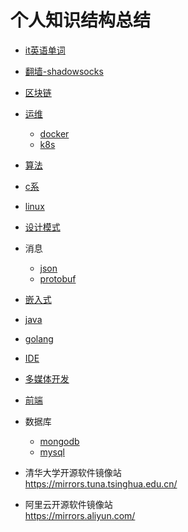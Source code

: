 # 个人知识结构总结

* [it英语单词](english/it.words.md)
* [翻墙-shadowsocks](shadowsocks/readme.md)
* [区块链](blockchain/readme.md)
* [运维](ops/readme.md)
  * [docker](ops/docker/readme.md)
  * [k8s](ops/k8s/readme.md)
* [算法](algorithm/readme.md)
* [c系](c系/readme.md)
* [linux](linux/readme.md)
* [设计模式](design.patten/readme.md)
* 消息
  * [json](message/json/readme.md)
  * [protobuf](message/protobuf/readme.md)
* [嵌入式](embedded/readme.md)
* [java](java/readme.md)
* [golang](golang/readme.md)
* [IDE](ide/readme.md)
* [多媒体开发](multimedia/readme.md)
* [前端](前端/readme.md)
* 数据库
  * [mongodb](database/mongodb/readme.md)
  * [mysql](database/mysql/readme.md)

* 清华大学开源软件镜像站  
  <https://mirrors.tuna.tsinghua.edu.cn/>

* 阿里云开源软件镜像站  
  <https://mirrors.aliyun.com/>
